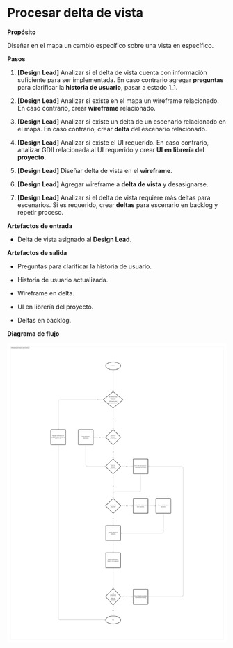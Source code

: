 # Procesar delta de vista 

**Propósito**

Diseñar en el mapa un cambio específico sobre una vista en específico.

**Pasos**

1.  **[Design Lead]** Analizar si el delta de vista cuenta con información suficiente para ser implementada. En caso contrario agregar **preguntas** para clarificar la **historia de usuario**, pasar a estado 1_1.
    
2.  **[Design Lead]** Analizar si existe en el mapa un wireframe relacionado. En caso contrario, crear **wireframe** relacionado.
    
3.  **[Design Lead]** Analizar si existe un delta de un escenario relacionado en el mapa. En caso contrario, crear **delta** del escenario relacionado.
    
4.  **[Design Lead]** Analizar si existe el UI requerido. En caso contrario, analizar GDII relacionada al UI requerido y crear **UI en librería del proyecto**.
    
5.  **[Design Lead]** Diseñar delta de vista en el **wireframe**.
    
6.  **[Design Lead]** Agregar wireframe a **delta de vista** y desasignarse.
    
7.  **[Design Lead]** Analizar si el delta de vista requiere más deltas para escenarios. Si es requerido, crear **deltas** para escenario en backlog y repetir proceso.
    

**Artefactos de entrada**

-   Delta de vista asignado al **Design Lead**.
    

**Artefactos de salida**

-   Preguntas para clarificar la historia de usuario.
    
-   Historia de usuario actualizada.
    
-   Wireframe en delta.
    
-   UI en librería del proyecto.
    
-   Deltas en backlog.
    

**Diagrama de flujo**

![procesar delta técnico](../img/Image-20220926-192403.png)